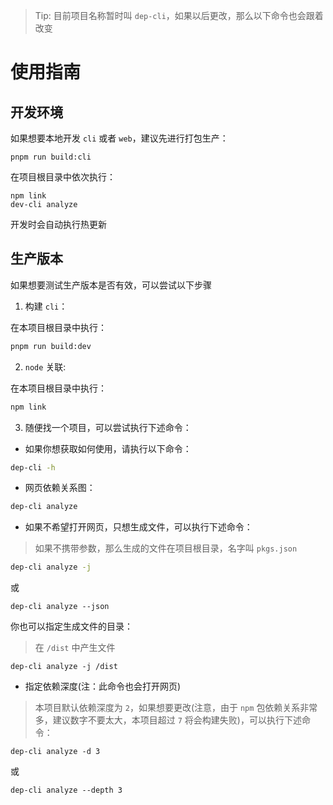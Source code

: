 > Tip: 目前项目名称暂时叫 `dep-cli`，如果以后更改，那么以下命令也会跟着改变

# 使用指南

## 开发环境


如果想要本地开发 `cli` 或者 `web`，建议先进行打包生产：

```
pnpm run build:cli
```

在项目根目录中依次执行：

```
npm link
dev-cli analyze
```

开发时会自动执行热更新

## 生产版本

如果想要测试生产版本是否有效，可以尝试以下步骤

1. 构建 `cli`：

在本项目根目录中执行：

```bash
pnpm run build:dev
```

2. `node` 关联:

在本项目根目录中执行：

```bash
npm link
```

3. 随便找一个项目，可以尝试执行下述命令：

- 如果你想获取如何使用，请执行以下命令：

```bash
dep-cli -h
```

- 网页依赖关系图：

```bash
dep-cli analyze
```

- 如果不希望打开网页，只想生成文件，可以执行下述命令：

> 如果不携带参数，那么生成的文件在项目根目录，名字叫 `pkgs.json`

```bash
dep-cli analyze -j
```

或

```
dep-cli analyze --json
```

你也可以指定生成文件的目录：

> 在 `/dist` 中产生文件

```
dep-cli analyze -j /dist
```

- 指定依赖深度(注：此命令也会打开网页)

> 本项目默认依赖深度为 `2`，如果想要更改(注意，由于 `npm` 包依赖关系非常多，建议数字不要太大，本项目超过 `7` 将会构建失败)，可以执行下述命令：

```
dep-cli analyze -d 3
```

或

```
dep-cli analyze --depth 3
```

